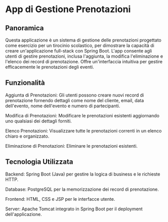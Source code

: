 # App di Gestione Prenotazioni

## Panoramica

Questa applicazione è un sistema di gestione delle prenotazioni progettato come esercizio per un tirocinio scolastico, per dimostrare la capacità di creare un'applicazione full-stack con Spring Boot. L'app consente agli utenti di gestire prenotazioni, inclusa l'aggiunta, la modifica l'eliminazione e l'elenco dei record di prenotazione. Offre un'interfaccia intuitiva per gestire efficacemente le prenotazioni degli eventi.

## Funzionalità

Aggiunta di Prenotazioni: Gli utenti possono creare nuovi record di prenotazione fornendo dettagli come nome del cliente, email, data dell'evento, nome dell'evento e numero di partecipanti.

Modifica di Prenotazioni: Modificare le prenotazioni esistenti aggiornando uno qualsiasi dei dettagli forniti.

Elenco Prenotazioni: Visualizzare tutte le prenotazioni correnti in un elenco chiaro e organizzato.

Eliminazione di Prenotazioni: Eliminare le prenotazioni esistenti.

## Tecnologia Utilizzata

Backend: Spring Boot (Java) per gestire la logica di business e le richieste HTTP.

Database: PostgreSQL per la memorizzazione dei record di prenotazione.

Frontend: HTML, CSS e JSP per le interfacce utente.

Server: Apache Tomcat integrato in Spring Boot per il deployment dell'applicazione.



